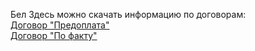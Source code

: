 ﻿Бел Здесь можно скачать информацию по договорам:  
[Договор "Предоплата"](http://meat.by/bmkk/new/data/downloads/dog_pred.zip)  
[Договор "По факту"](http://meat.by/bmkk/new/data/downloads/dog_fakt.zip)
